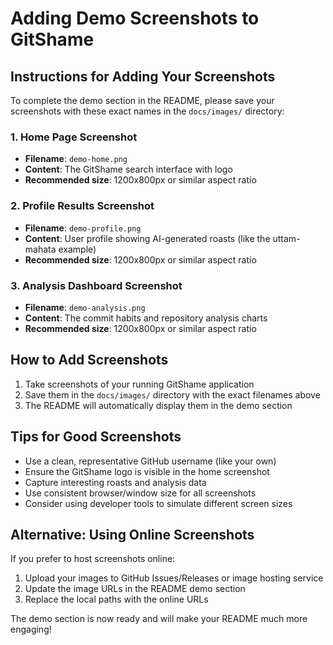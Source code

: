 # Adding Demo Screenshots to GitShame

## Instructions for Adding Your Screenshots

To complete the demo section in the README, please save your screenshots with these exact names in the `docs/images/` directory:

### 1. Home Page Screenshot
- **Filename**: `demo-home.png`
- **Content**: The GitShame search interface with logo
- **Recommended size**: 1200x800px or similar aspect ratio

### 2. Profile Results Screenshot  
- **Filename**: `demo-profile.png`
- **Content**: User profile showing AI-generated roasts (like the uttam-mahata example)
- **Recommended size**: 1200x800px or similar aspect ratio

### 3. Analysis Dashboard Screenshot
- **Filename**: `demo-analysis.png` 
- **Content**: The commit habits and repository analysis charts
- **Recommended size**: 1200x800px or similar aspect ratio

## How to Add Screenshots

1. Take screenshots of your running GitShame application
2. Save them in the `docs/images/` directory with the exact filenames above
3. The README will automatically display them in the demo section

## Tips for Good Screenshots

- Use a clean, representative GitHub username (like your own)
- Ensure the GitShame logo is visible in the home screenshot
- Capture interesting roasts and analysis data
- Use consistent browser/window size for all screenshots
- Consider using developer tools to simulate different screen sizes

## Alternative: Using Online Screenshots

If you prefer to host screenshots online:
1. Upload your images to GitHub Issues/Releases or image hosting service
2. Update the image URLs in the README demo section
3. Replace the local paths with the online URLs

The demo section is now ready and will make your README much more engaging!
